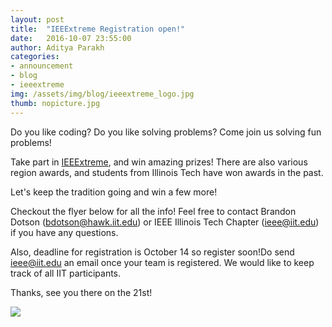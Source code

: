 ```yaml
---
layout: post
title:  "IEEExtreme Registration open!"
date:   2016-10-07 23:55:00
author: Aditya Parakh
categories: 
- announcement
- blog
- ieeextreme
img: /assets/img/blog/ieeextreme_logo.jpg
thumb: nopicture.jpg
---
```


Do you like coding? Do you like solving problems? Come join us solving fun problems!

Take part in <a href="http://www.ieee.org/membership_services/membership/students/competitions/xtreme/index.html">IEEExtreme</a>, and win amazing prizes!
There are also various region awards, and students from Illinois Tech have won awards in the past.

Let's keep the tradition going and win a few more!

<!--more-->

Checkout the flyer below for all the info! Feel free to contact Brandon Dotson (bdotson@hawk.iit.edu)  or IEEE Illinois Tech Chapter (ieee@iit.edu) if you have any questions.

Also, deadline for registration is October 14 so register soon!Do send ieee@iit.edu an email once your team is registered. We would like to keep track of all IIT participants.

Thanks, see you there on the 21st!

<img src="
https://scontent-ord1-1.xx.fbcdn.net/v/t1.0-9/14563507_818751764827971_1809080923250405985_n.jpg?oh=39a9ae3fbf7b5b16c40bf1b24e84e5ee&oe=5871B3F8"/>

